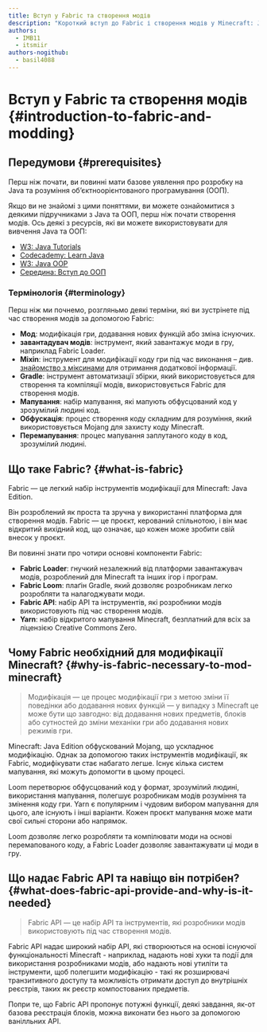 ```yaml
---
title: Вступ у Fabric та створення модів
description: "Короткий вступ до Fabric і створення модів у Minecraft: Java Edition."
authors:
  - IMB11
  - itsmiir
authors-nogithub:
  - basil4088
---
```


# Вступ у Fabric та створення модів {#introduction-to-fabric-and-modding}

## Передумови {#prerequisites}

Перш ніж почати, ви повинні мати базове уявлення про розробку на Java та розуміння об’єктноорієнтованого програмування (ООП).

Якщо ви не знайомі з цими поняттями, ви можете ознайомитися з деякими підручниками з Java та ООП, перш ніж почати створення модів. Ось деякі з ресурсів, які ви можете використовувати для вивчення Java та ООП:

- [W3: Java Tutorials](https://www.w3schools.com/java/)
- [Codecademy: Learn Java](https://www.codecademy.com/learn/learn-java)
- [W3: Java OOP](https://www.w3schools.com/java/java_oop.asp)
- [Середина: Вступ до ООП](https://medium.com/@Adekola_Olawale/beginners-guide-to-object-oriented-programming-a94601ea2fbd)

### Термінологія {#terminology}

Перш ніж ми почнемо, розгляньмо деякі терміни, які ви зустрінете під час створення модів за допомогою Fabric:

- **Мод**: модифікація гри, додавання нових функцій або зміна існуючих.
- **завантадувач модів**: інструмент, який завантажує моди в гру, наприклад Fabric Loader.
- **Mixin**: інструмент для модифікації коду гри під час виконання – див. [знайомство з міксинами](https://fabricmc.net/wiki/tutorial:mixin_introduction) для отримання додаткової інформації.
- **Gradle**: інструмент автоматизації збірки, який використовується для створення та компіляції модів, використовується Fabric для створення модів.
- **Мапування**: набір мапування, які мапують обфусцований код у зрозумілий людині код.
- **Обфускація**: процес створення коду складним для розуміння, який використовується Mojang для захисту коду Minecraft.
- **Перемапування**: процес мапування заплутаного коду в код, зрозумілий людині.

## Що таке Fabric? {#what-is-fabric}

Fabric — це легкий набір інструментів модифікації для Minecraft: Java Edition.

Він розроблений як проста та зручна у використанні платформа для створення модів. Fabric — це проєкт, керований спільнотою, і він має відкритий вихідний код, що означає, що кожен може зробити свій внесок у проєкт.

Ви повинні знати про чотири основні компоненти Fabric:

- **Fabric Loader**: гнучкий незалежний від платформи завантажувач модів, розроблений для Minecraft та інших ігор і програм.
- **Fabric Loom**: плаґін Gradle, який дозволяє розробникам легко розробляти та налагоджувати моди.
- **Fabric API**: набір API та інструментів, які розробники модів використовують під час створення модів.
- **Yarn**: набір відкритого мапування Minecraft, безплатний для всіх за ліцензією Creative Commons Zero.

## Чому Fabric необхідний для модифікації Minecraft? {#why-is-fabric-necessary-to-mod-minecraft}

> Модифікація — це процес модифікації гри з метою зміни її поведінки або додавання нових функцій — у випадку з Minecraft це може бути що завгодно: від додавання нових предметів, блоків або сутностей до зміни механіки гри або додавання нових режимів гри.

Minecraft: Java Edition обфускований Mojang, що ускладнює модифікацію. Однак за допомогою таких інструментів модифікації, як Fabric, модифікувати стає набагато легше. Існує кілька систем мапування, які можуть допомогти в цьому процесі.

Loom перетворює обфусцований код у формат, зрозумілий людині, використання мапування, полегшує розробникам модів розуміння та змінення коду гри. Yarn є популярним і чудовим вибором мапування для цього, але існують і інші варіанти. Кожен проєкт мапування може мати свої сильні сторони або напрямок.

Loom дозволяє легко розробляти та компілювати моди на основі перемапованого коду, а Fabric Loader дозволяє завантажувати ці моди в гру.

## Що надає Fabric API та навіщо він потрібен? {#what-does-fabric-api-provide-and-why-is-it-needed}

> Fabric API — це набір API та інструментів, які розробники модів використовують під час створення модів.

Fabric API надає широкий набір API, які створюються на основі існуючої функціональності Minecraft - наприклад, надають нові хуки та події для використання розробниками модів, або надають нові утиліти та інструменти, щоб полегшити модифікацію - такі як розширювачі транзитивного доступу та можливість отримати доступ до внутрішніх реєстрів, таких як реєстр компостованих предметів.

Попри те, що Fabric API пропонує потужні функції, деякі завдання, як-от базова реєстрація блоків, можна виконати без нього за допомогою ванілльних API.
